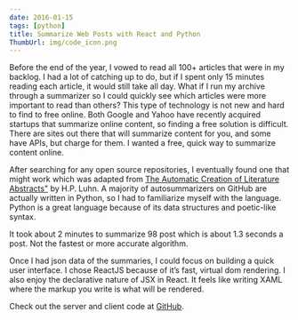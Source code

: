 ```yaml
---
date: 2016-01-15
tags: [python]
title: Summarize Web Posts with React and Python
ThumbUrl: img/code_icon.png
---
```


Before the end of the year, I vowed to read all 100+ articles that were in my backlog. I had a lot of catching up to do, but if I spent only 15 minutes reading each article, it would still take all day. What if I run my archive through a summarizer so I could quickly see which articles were more important to read than others? This type of technology is not new and hard to find to free online. Both Google and Yahoo have recently acquired startups that summarize online content, so finding a free solution is difficult. There are sites out there that will summarize content for you, and some have APIs, but charge for them. I wanted a free, quick way to summarize content online.

After searching for any open source repositories, I eventually found one that might work which was adapted from <a href="http://ieeexplore.ieee.org/xpl/articleDetails.jsp?arnumber=5392672">The Automatic Creation of Literature Abstracts"</a> by H.P. Luhn. A majority of autosummarizers on GitHub are actually written in Python, so I had to familiarize myself with the language. Python is a great language because of its data structures and poetic-like syntax.

It took about 2 minutes to summarize 98 post which is about 1.3 seconds a post. Not the fastest or more accurate algorithm.

Once I had json data of the summaries, I could focus on building a quick user interface. I chose ReactJS because of it’s fast, virtual dom rendering. I also enjoy the declarative nature of JSX in React. It feels like writing XAML where the markup you write is what will be rendered.

Check out the server and client code at <a href="https://github.com/szahn/ArticleSummary">GitHub</a>.